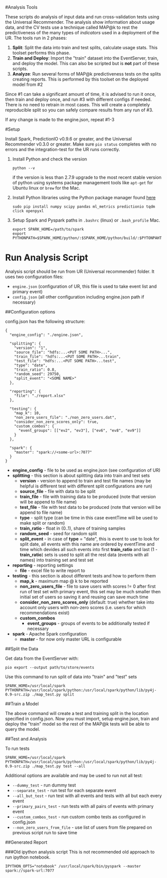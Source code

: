#Analysis Tools

These scripts do analysis of input data and run cross-validation tests using the Universal Recommender. The analysis show information about usage data, and the CV tests use a technique called MAP@k to rest the predictiveness of the many types of *indicators* used in a deployment of the UR. The tools run in 2 phases:

 1. **Split**: Split the data into train and test splits, calculate usage stats. This toolset performs this phase.
 2. **Train and Deploy**: Import the "train" dataset into the EventServer, train, and deploy the model. This can also be scripted but is **not** part of these scripts.
 3. **Analyze**: Run several forms of MAP@k predictiveness tests on the splits creating reports. This is performed by this toolset on the deployed model from #2
 
 Since #1 can take a significant amount of time, it is advised to run it once, then train and deploy once, and run #3 with different configs if needed. There is no need to retrain in most cases. This will create a completely reproducible split so you can safely compare results from any run of #3.
 
 If any change is made to the engine.json, repeat #1-3
 
#Setup

Install Spark, PredictionIO v0.9.6 or greater, and the Universal Recommender v0.3.0 or greater. Make sure `pio status` completes with no errors and the integration-test for the UR runs correctly.

 1. Install Python and check the version
 	
 	`python --v`
 	
 	if the version is less than 2.7.9 upgrade to the most recent stable version of python using systems package management tools like `apt-get` for Ubuntu linux or `brew` for the Mac.
 	
 2. Install Python libraries using the Python package manager found [here](https://pip.pypa.io/en/stable/installing/)
 
 	```
 	sudo pip install numpy scipy pandas ml_metrics predictionio tqdm click openpyxl
 	```

 3. Setup Spark and Pyspark paths in `.bashrc` (linux) or `.bash_profile` Mac.
 
 	```
 	export SPARK_HOME=/path/to/spark
	export PYTHONPATH=$SPARK_HOME/python/:$SPARK_HOME/python/build/:$PYTONPAHTH
	```

# Run Analysis Script

Analysis script should be run from UR (Universal recommender) folder. It uses two configuration files:

- `engine.json` (configuration of UR, this file is used to take event list and primary event)
- `config.json` (all other configuration including engine.json path if necessary)

##Configuration options

config.json has the following structure:

```
{
  "engine_config": "./engine.json",

  "splitting": {
    "version": "1",
    "source_file": "hdfs:...<PUT SOME PATH>...",
    "train_file": "hdfs:...<PUT SOME PATH>...train",
    "test_file": "hdfs:...<PUT SOME PATH>...test",
    "type": "date",
    "train_ratio": 0.8,
    "random_seed": 29750,
    "split_event": "<SOME NAME>"
  },

  "reporting": {
    "file": "./report.xlsx"
  },

  "testing": {
    "map_k": 10,
    "non_zero_users_file": "./non_zero_users.dat",
    "consider_non_zero_scores_only": true,
    "custom_combos": {
      "event_groups": [["ev2", "ev3"], ["ev6", "ev8", "ev9"]]
    }
  },

  "spark": {
    "master": "spark://<some-url>:7077"
  }
}
```

- __engine_config__ - file to be used as engine.json (see configuration of UR)
- __splitting__ - this section is about splitting data into train and test sets
	- __version__ - version to append to train and test file names (may be helpful is different test with different split configurations are run)
	- __source_file__ - file with data to be split 
	- __train_file__ - file with training data to be produced (note that version will be append to file name)
	- __test_file__ - file with test data to be produced (note that version will be append to file name)
	- __type__ - split type (can be time in this case eventTime will be used to make split or random)
	- __train_ratio__ - float in (0..1), share of training samples
	- __random_seed__ - seed for random split
	- __split_event__ - in case of __type__ = "date", this is event to use to look for split date, all events with this name are ordered by eventTime and time which devides all such events into first __train_ratio__ and last (1 - __train_ratio__) sets is used to split all the rest data (events with all names) into training set and test set
- __reporting__ - reporting settings
	- __file__ - excel file to write report to
- __testing__ - this section is about different tests and how to perform them 
	- __map_k__ - maximum map @ k to be reported
	- __non_zero_users_file__ - file to save users with scores != 0 after first run of test set with primary event, this set may be much smaller then initial set of users so saving it and reusing can save much time
	- __consider_non_zero_scores_only__ (default: true) whether take into account only users with non-zero scores (i.e. users for which recommendations exist)
	- __custom_combos__
		- __event_groups__ - groups of events to be additionally tested if necessary
- __spark__ - Apache Spark configuration
	- __master__ - for now only master URL is configurable

##Split the Data

Get data from the EventServer with:

	pio export --output path/to/store/events
	
Use this command to run split of data into "train" and "test" sets

```
SPARK_HOME=/usr/local/spark PYTHONPATH=/usr/local/spark/python:/usr/local/spark/python/lib/py4j-0.9-src.zip ./map_test.py split
```

##Train a Model

The above command will create a test and training split in the location specified in config.json. Now you must import, setup engine.json, train and deploy the "train" model so the rest of the MAP@k tests will be able to query the model.

##Test and Analysis

To run tests
```
SPARK_HOME=/usr/local/spark PYTHONPATH=/usr/local/spark/python:/usr/local/spark/python/lib/py4j-0.9-src.zip ./map_test.py test --all
```

Additional options are available and may be used to run not all test:

- `--dummy_test` - run dummy test
- `--separate_test` - run test for each separate event
- `--all_but_test` - run test with all events and tests with all but each every event
- `--primary_pairs_test` - run tests with all pairs of events with primary event
- `--custom_combos_test` - run custom combo tests as configured in config.json
- `--non_zero_users_from_file` - use list of users from file prepared on previous script run to save time 

##Generated Report



###Old ipython analysis script
This is not recommended old approach to run ipython notebook.
```
IPYTHON_OPTS="notebook" /usr/local/spark/bin/pyspark --master spark://spark-url:7077
```
